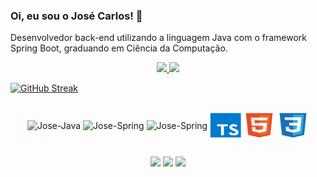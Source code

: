 ### Oi, eu sou o José Carlos!  👋

Desenvolvedor back-end utilizando a linguagem Java com o framework Spring Boot, graduando em Ciência da Computação. 



<div align="center">
  <a href="https://github.com/joosecj">
  <img height="180em" src="https://github-readme-stats.vercel.app/api?username=joosecj&show_icons=true&theme=dracula&include_all_commits=true&count_private=true"/>
  <img height="180em" src="https://github-readme-stats.vercel.app/api/top-langs/?username=joosecj&layout=compact&langs_count=7&theme=dracula"/>
</div>

[![GitHub Streak](https://github-readme-streak-stats.herokuapp.com?user=joosecj&theme=dracula&locale=pt-br)](https://git.io/streak-stats)
  
<div align="center" style="display: inline_block"><br>
  <img align="center" alt="Jose-Java" height="40" width="50" src="https://cdn.jsdelivr.net/gh/devicons/devicon/icons/java/java-original.svg">
  <img align="center" alt="Jose-Spring" height="40" width="50" src="https://cdn.jsdelivr.net/gh/devicons/devicon/icons/spring/spring-original-wordmark.svg" /> 
  <img img align="center" alt="Jose-Spring" height="40" width="50" src="https://cdn.jsdelivr.net/gh/devicons/devicon/icons/postgresql/postgresql-plain-wordmark.svg" />
  <!--<img align="center" alt="Jose-Js" height="40" width="50" src="https://raw.githubusercontent.com/devicons/devicon/master/icons/javascript/javascript-plain.svg">-->
  <img align="center" alt="Jose-Ts" height="40" width="50" src="https://raw.githubusercontent.com/devicons/devicon/master/icons/typescript/typescript-plain.svg"> 
  <img align="center" alt="Jose-HTML" height="40" width="50" src="https://raw.githubusercontent.com/devicons/devicon/master/icons/html5/html5-original.svg">
  <img align="center" alt="Jose-CSS" height="40" width="50" src="https://raw.githubusercontent.com/devicons/devicon/master/icons/css3/css3-original.svg">  
</div>
 
##

<div align="center">
  <a href="https://instagram.com/joosecj" target="_blank"><img src="https://img.shields.io/badge/-Instagram-%23E4405F?style=for-the-badge&logo=instagram&logoColor=white" target="_blank"></a>
  <a href = "mailto:josecarloscjj@gmail.com"><img src="https://img.shields.io/badge/-Gmail-%23333?style=for-the-badge&logo=gmail&logoColor=white" target="_blank"></a>
  <a href="https://www.linkedin.com/in/joosecj-dev" target="_blank"><img src="https://img.shields.io/badge/-LinkedIn-%230077B5?style=for-the-badge&logo=linkedin&logoColor=white" target="_blank"></a> 
</div>
 


